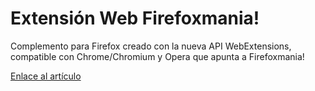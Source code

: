 Extensión Web Firefoxmania!
============================
Complemento para Firefox creado con la nueva API WebExtensions, compatible con Chrome/Chromium y Opera que apunta a Firefoxmania!

[Enlace al artículo](http://developer.firefoxmania.uci.cu/2015/10/24/webextensions-escribiendo-el-futuro)